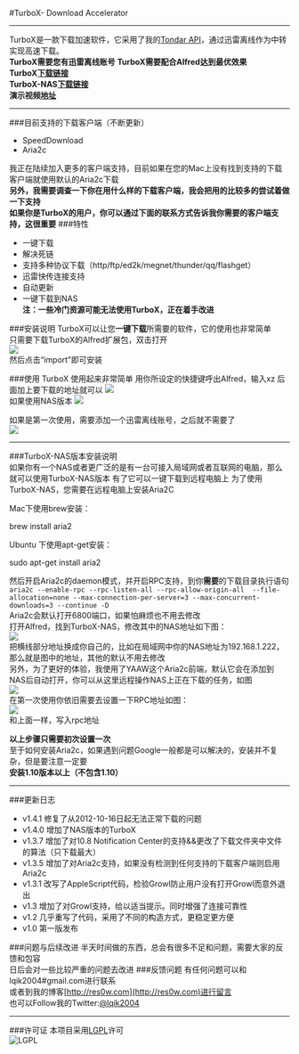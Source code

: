 #TurboX- Download Accelerator 
******************
TurboX是一款下载加速软件，它采用了我的[Tondar API](https://github.com/lqik2004/xunlei-lixian-api-PureObjc)，通过迅雷离线作为中转实现高速下载。   
**TurboX需要您有迅雷离线账号**
**TurboX需要配合Alfred达到最优效果**  
**TurboX[下载链接](https://github.com/lqik2004/TurboX/raw/master/TurboX.alfredextension)**  
**TurboX-NAS[下载链接](https://github.com/lqik2004/TurboX/raw/master/TurboX-NAS.alfredextension)**  
**演示视频[地址](http://d.pr/v/YdYj)**
*******************
###目前支持的下载客户端（不断更新）
* SpeedDownload  
* Aria2c 

我正在陆续加入更多的客户端支持，目前如果在您的Mac上没有找到支持的下载客户端就使用默认的Aria2c下载  
**另外，我需要调查一下你在用什么样的下载客户端，我会把用的比较多的尝试着做一下支持**  
**如果你是TurboX的用户，你可以通过下面的联系方式告诉我你需要的客户端支持，这很重要**
###特性
* 一键下载
* 解决死链
* 支持多种协议下载（http/ftp/ed2k/megnet/thunder/qq/flashget）
* 迅雷快传连接支持
* 自动更新  
* 一键下载到NAS  
**注：一些冷门资源可能无法使用TurboX，正在着手改进**

###安装说明
TurboX可以让您**一键下载**所需要的软件，它的使用也非常简单  
只需要下载TurboX的Alfred扩展包，双击打开  
![](https://img.skitch.com/20120824-cxbd8sf662nm426ui6ujs8dbkg.jpg)  
然后点击“import”即可安装  

###使用
TurboX 使用起来非常简单
用你所设定的快捷键呼出Alfred，输入xz 后面加上要下载的地址就可以
![](https://img.skitch.com/20120824-qdnrd6a467psbwg6q7b9ghmbsy.jpg)  
如果使用NAS版本
![](https://img.skitch.com/20120829-bt233bd47b5x9btg45daqh42bb.jpg)

如果是第一次使用，需要添加一个迅雷离线账号，之后就不需要了  
![](https://img.skitch.com/20120824-kuqm9rss9us87673f5snighe3p.jpg)  
*********************
###TurboX-NAS版本安装说明  
如果你有一个NAS或者更广泛的是有一台可接入局域网或者互联网的电脑，那么就可以使用TurboX-NAS版本
有了它可以一键下载到远程电脑上
为了使用TurboX-NAS，您需要在远程电脑上安装Aria2C  

Mac下使用brew安装：

brew install aria2

Ubuntu 下使用apt-get安装：

sudo apt-get install aria2

然后开启Aria2c的daemon模式，并开启RPC支持，到你**需要**的下载目录执行语句  
```aria2c --enable-rpc --rpc-listen-all --rpc-allow-origin-all  --file-allocation=none --max-connection-per-server=3 --max-concurrent-downloads=3 --continue -D```  
Aria2c会默认打开6800端口，如果怕麻烦也不用去修改  
打开Alfred，找到TurboX-NAS，修改其中的NAS地址如下图：  
![](https://img.skitch.com/20120829-81ch9w59weff9xx6g7gbpupqmc.jpg)  
把横线部分地址换成你自己的，比如在局域网中你的NAS地址为192.168.1.222，那么就是图中的地址，其他的默认不用去修改  
另外，为了更好的体验，我使用了YAAW这个Aria2c前端，默认它会在添加到NAS后自动打开，你可以从这里远程操作NAS上正在下载的任务，如图  
![](https://img.skitch.com/20120829-fihkmfenuhctwxjetp54xjh37n.jpg)  
在第一次使用你依旧需要去设置一下RPC地址如图：  
![](https://img.skitch.com/20120829-mmk3ccgp7tgiekjjjwjijqux8p.jpg)  
和上面一样，写入rpc地址

**以上步骤只需要初次设置一次**  
至于如何安装Aria2c，如果遇到问题Google一般都是可以解决的，安装并不复杂，但是要注意一定要  
**安装1.10版本以上（不包含1.10）**

**********************
###更新日志
* v1.4.1 修复了从2012-10-16日起无法正常下载的问题
* v1.4.0 增加了NAS版本的TurboX
* v1.3.7 增加了对10.8 Notification Center的支持&&更改了下载文件夹中文件的算法（只下载最大）
* v1.3.5 增加了对Aria2c支持，如果没有检测到任何支持的下载客户端则启用Aria2c
* v1.3.1 改写了AppleScript代码，检验Growl防止用户没有打开Growl而意外退出
* v1.3 增加了对Growl支持，给以适当提示。同时增强了连接可靠性
* v1.2 几乎重写了代码，采用了不同的构造方式，更稳定更方便
* v1.0 第一版发布  
 
###问题与后续改进
半天时间做的东西，总会有很多不足和问题，需要大家的反馈和包容  
日后会对一些比较严重的问题去改进
###反馈问题
有任何问题可以和lqik2004#gmail.com进行联系  
或者到我的博客[http://res0w.com](http://res0w.com)进行留言  
也可以Follow我的Twitter:[@lqik2004](https://twitter.com/lqik2004)
********************
###许可证
本项目采用[LGPL](http://www.gnu.org/copyleft/lesser.html)许可  
![LGPL](http://www.gnu.org/graphics/lgplv3-147x51.png)
